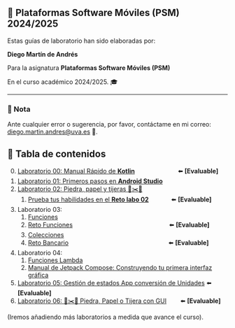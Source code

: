 ## 📱 Plataformas Software Móviles (PSM) 2024/2025

Estas guías de laboratorio han sido elaboradas por:

 **Diego Martín de Andrés** 
 
 Para la asignatura **Plataformas Software Móviles (PSM)** 
 
 En el curso académico 2024/2025. 🎓

---

### 📌 Nota

Ante cualquier error o sugerencia, por favor, contáctame en mi correo: [diego.martin.andres@uva.es](mailto:diego.martin.andres@uva.es) 📧.


## 📝 Tabla de contenidos

0. [Laboratorio 00: Manual Rápido de **Kotlin**](./ManualRapidoKotlin/README.md) &nbsp;&nbsp;&nbsp;&nbsp;&nbsp;&nbsp;&nbsp;&nbsp;&nbsp;&nbsp;&nbsp;&nbsp;&nbsp;&nbsp;&nbsp;&nbsp;&nbsp;&nbsp;&nbsp;&nbsp;&nbsp;&nbsp;&nbsp; ⬅️ **[Evaluable]**
1. [Laboratorio 01: Primeros pasos en **Android Studio**](./labo01/README.md)
2. [Laboratorio 02: Piedra, papel y tijeras 🚽✂️📄 ](./labo02/README.md)
   1. [Prueba tus habilidades en el **Reto labo 02**](./labo02/retoLabo02.md) &nbsp;&nbsp;&nbsp;&nbsp;&nbsp;&nbsp;&nbsp;&nbsp;&nbsp;&nbsp;&nbsp;&nbsp;⬅️ **[Evaluable]**
3. Laboratorio 03:
   1. [Funciones](./labo03/funciones/README.md)
   2. [Reto Funciones](./labo03/funciones/RetoFunciones.md) &nbsp;&nbsp;&nbsp;&nbsp;&nbsp;&nbsp;&nbsp;&nbsp;&nbsp;&nbsp;&nbsp;&nbsp;&nbsp;&nbsp;&nbsp;&nbsp;&nbsp;&nbsp;&nbsp;&nbsp;&nbsp;&nbsp;&nbsp;&nbsp;&nbsp;&nbsp;&nbsp;&nbsp;&nbsp;&nbsp;&nbsp;&nbsp;&nbsp;&nbsp;&nbsp;&nbsp;&nbsp;&nbsp;&nbsp;&nbsp;&nbsp;&nbsp;&nbsp;&nbsp;&nbsp;&nbsp;&nbsp;&nbsp;&nbsp;&nbsp;&nbsp;&nbsp;&nbsp;&nbsp;&nbsp;⬅️ **[Evaluable]**
   3. [Colecciones](./labo03/colecciones/README.md)
   4. [Reto Bancario](./labo03/colecciones/RetoBancario.md) &nbsp;&nbsp;&nbsp;&nbsp;&nbsp;&nbsp;&nbsp;&nbsp;&nbsp;&nbsp;&nbsp;&nbsp;&nbsp;&nbsp;&nbsp;&nbsp;&nbsp;&nbsp;&nbsp;&nbsp;&nbsp;&nbsp;&nbsp;&nbsp;&nbsp;&nbsp;&nbsp;&nbsp;&nbsp;&nbsp;&nbsp;&nbsp;&nbsp;&nbsp;&nbsp;&nbsp;&nbsp;&nbsp;&nbsp;&nbsp;&nbsp;&nbsp;&nbsp;&nbsp;&nbsp;&nbsp;&nbsp;&nbsp;&nbsp;&nbsp;&nbsp;&nbsp;&nbsp;&nbsp;&nbsp;&nbsp;&nbsp;⬅️ **[Evaluable]**
4. Laboratorio 04:
   1. [Funciones Lambda](./labo04/lambdas/README.md)
   2. [Manual de Jetpack Compose: Construyendo tu primera interfaz gráfica](./labo04/GUI1/README.md)
5. [Laboratorio 05: Gestión de estados App conversión de Unidades](./labo05/README.md) ⬅️ **[Evaluable]**
6. [Laboratorio 06: 🚽✂️📄 Piedra, Papel o Tijera con GUI](./labo06/README.md) &nbsp;&nbsp;&nbsp;&nbsp;&nbsp;&nbsp;&nbsp;⬅️ **[Evaluable]**
   
 
(Iremos añadiendo más laboratorios a medida que avance el curso).
